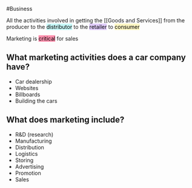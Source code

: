 #Business 

All the activities involved in getting the [[Goods and Services]] from the producer to the <mark style="background: #ABF7F7A6;">distributor</mark> to the <mark style="background: #D2B3FFA6;">retailer</mark> to <mark style="background: #FFF3A3A6;">consumer</mark>

Marketing is <mark style="background: #FF5582A6;">critical</mark> for sales
## What marketing activities does a car company have?
- Car dealership
- Websites
- Billboards
- Building the cars

## What does marketing include?
- R&D (research)
- Manufacturing
- Distribution
- Logistics
- Storing
- Advertising
- Promotion
- Sales


## 